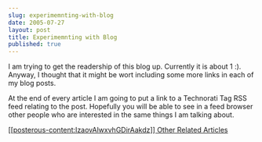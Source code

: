 ```yaml
---
slug: experimemnting-with-blog
date: 2005-07-27
layout: post
title: Experimemnting with Blog
published: true
---
```

I am trying to get the readership of this blog up.  Currently it is about 1 :).  Anyway, I thought that it might be wort including some more links in each of my blog posts.<p />At the end of every article I am going to put a link to a Technorati Tag RSS feed relating to the post.  Hopefully you will be able to see in a feed browser other people who are interested in the same things I am talking about.<p /><a href="http://feeds.technorati.com/feed/posts/tag/Blog">[[posterous-content:IzaovAlwxvhGDirAakdz]] Other Related Articles</a><div class="blogger-post-footer"><img class="posterous_download_image" src="https://blogger.googleusercontent.com/tracker/8109338-112249198627912469?l=www.kinlan.co.uk%2Findex.html" height="1" alt="" width="1" /></div>

